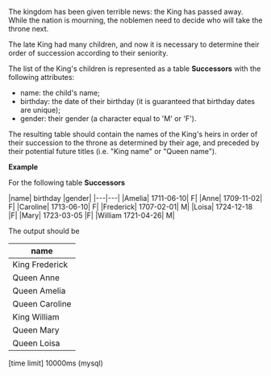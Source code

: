 The kingdom has been given terrible news: the King has passed away. While the nation is mourning, the noblemen need to decide who will take the throne next.

The late King had many children, and now it is necessary to determine their order of succession according to their seniority.

The list of the King's children is represented as a table __Successors__ with the following attributes:

* name: the child's name;
* birthday: the date of their birthday (it is guaranteed that birthday dates are unique);
* gender: their gender (a character equal to 'M' or 'F').

The resulting table should contain the names of the King's heirs in order of their succession to the throne as determined by their age, and preceded by their potential future titles (i.e. "King name" or "Queen name").

__Example__

For the following table __Successors__

|name|	birthday	|gender|
|---|---|
|Amelia|	1711-06-10|	F|
|Anne|	1709-11-02|	F|
|Caroline|	1713-06-10|	F|
|Frederick|	1707-02-01|	M|
|Loisa|	1724-12-18	|F|
|Mary|	1723-03-05	|F|
|William	1721-04-26|	M|

The output should be

|name|
|---|
|King Frederick|
|Queen Anne|
|Queen Amelia|
|Queen Caroline|
|King William|
|Queen Mary|
|Queen Loisa|

[time limit] 10000ms (mysql)
